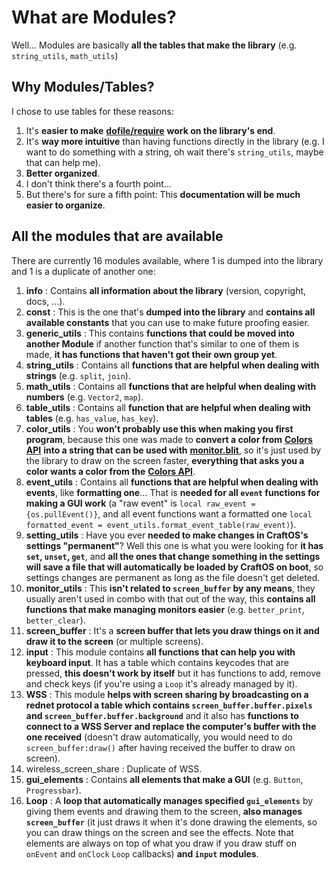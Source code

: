 
# What are Modules?

Well... Modules are basically **all the tables that make the library** (e.g. `string_utils`, `math_utils`)

## Why Modules/Tables?

I chose to use tables for these reasons:

1. It's **easier to make** [**dofile/require**](../Introduction/index.md#library-syntax) **work on the library's end**.
2. It's **way more intuitive** than having functions directly in the library (e.g. I want to do something with a string, oh wait there's `string_utils`, maybe that can help me).
3. **Better organized**.
4. I don't think there's a fourth point...
5. But there's for sure a fifth point: This **documentation will be much easier to organize**.

## All the modules that are available

There are currently 16 modules available, where 1 is dumped into the library and 1 is a duplicate of another one:

1. **info** : Contains **all information about the library** (version, copyright, docs, ...).
2. **const** : This is the one that's **dumped into the library** and **contains all available constants** that you can use to make future proofing easier.
3. **generic_utils** : This contains **functions that could be moved into another Module** if another function that's similar to one of them is made, **it has functions that haven't got their own group yet**.
4. **string_utils** : Contains all **functions that are helpful when dealing with strings** (e.g. `split`, `join`).
5. **math_utils** : Contains all **functions that are helpful when dealing with numbers** (e.g. `Vector2`, `map`).
6. **table_utils** : Contains all **function that are helpful when dealing with tables** (e.g. `has_value`, `has_key`).
7. **color_utils** : You **won't probably use this when making you first program**, because this one was made to **convert a color from** [**Colors API**](http://www.computercraft.info/wiki/Colors_(API)) **into a string that can be used with** [**monitor.blit**](http://www.computercraft.info/wiki/Term.blit), so it's just used by the library to draw on the screen faster, **everything that asks you a color wants a color from the** [**Colors API**](http://www.computercraft.info/wiki/Colors_(API)).
8. **event_utils** : Contains all **functions that are helpful when dealing with events**, like **formatting one**... That is **needed for all `event` functions for making a GUI work** (a "raw event" is `local raw_event = {os.pullEvent()}`, and all event functions want a formatted one `local formatted_event = event_utils.format_event_table(raw_event)`).
9. **setting_utils** : Have you ever **needed to make changes in CraftOS's settings "permanent"**? Well this one is what you were looking for **it has `set`, `unset`, `get`**, and **all the ones that change something in the settings will save a file that will automatically be loaded by CraftOS on boot**, so settings changes are permanent as long as the file doesn't get deleted.
10. **monitor_utils** : This **isn't related to `screen_buffer` by any means**, they usually aren't used in combo with that out of the way, this **contains all functions that make managing monitors easier** (e.g. `better_print`, `better_clear`).
11. **screen_buffer** : It's a **screen buffer that lets you draw things on it and draw it to the screen** (or multiple screens).
12. **input** : This module contains **all functions that can help you with keyboard input**. It has a table which contains keycodes that are pressed, **this doesn't work by itself** but it has functions to add, remove and check keys (if you're using a `Loop` it's already managed by it).
13. **WSS** : This module **helps with screen sharing by broadcasting on a rednet protocol a table which contains `screen_buffer.buffer.pixels` and `screen_buffer.buffer.background`** and it also has **functions to connect to a WSS Server and replace the computer's buffer with the one received** (doesn't draw automatically, you would need to do `screen_buffer:draw()` after having received the buffer to draw on screen).
14. wireless_screen_share : Duplicate of WSS.
15. **gui_elements** : Contains **all elements that make a GUI** (e.g. `Button`, `Progressbar`).
16. **Loop** : A **loop that automatically manages specified `gui_elements`** by giving them events and drawing them to the screen, **also manages `screen_buffer`** (it just draws it when it's done drawing the elements, so you can draw things on the screen and see the effects. Note that elements are always on top of what you draw if you draw stuff on `onEvent` and `onClock` `Loop` callbacks) **and `input` modules**.
